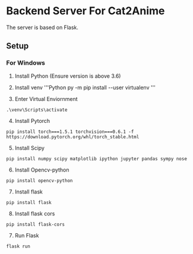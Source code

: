 # Backend Server For Cat2Anime

The server is based on Flask.

## Setup

### For Windows

1. Install Python (Ensure version is above 3.6)

2. Install venv
'''Python
py -m pip install --user virtualenv
'''

3. Enter Virtual Enviornment
```Script
.\venv\Scripts\activate
```

4. Install Pytorch
```
pip install torch===1.5.1 torchvision===0.6.1 -f https://download.pytorch.org/whl/torch_stable.html
```

5. Install Scipy
```
pip install numpy scipy matplotlib ipython jupyter pandas sympy nose
```

6. Install Opencv-python
```
pip install opencv-python
```

7. Install flask
```
pip install flask
```

8. Install flask cors
```
pip install flask-cors
```

7. Run Flask
```
flask run
```
